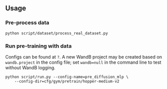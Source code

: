 ## Usage

### Pre-process data

```console
python script/dataset/process_real_dataset.py
```

<!-- The data path follows `${DPPO_DATA_DIR}/<benchmark>/<task>/train.npz`, e.g., `${DPPO_DATA_DIR}/gym/hopper-medium-v2/train.npz`. -->

### Run pre-training with data
Configs can be found at `?`. A new WandB project may be created based on `wandb.project` in the config file; set `wandb=null` in the command line to test without WandB logging.
```console
python script/run.py --config-name=pre_diffusion_mlp \
    --config-dir=cfg/gym/pretrain/hopper-medium-v2
```